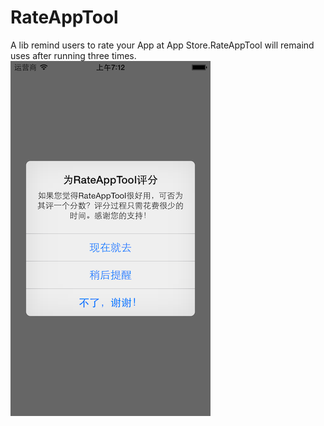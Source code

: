 RateAppTool
=====================
A lib remind users to rate your App at App Store.RateAppTool will remaind uses after running three times.
![](https://github.com/Liqiankun/RateAppTool/raw/master/RateAppToolDemo/rateAppTool.png )
